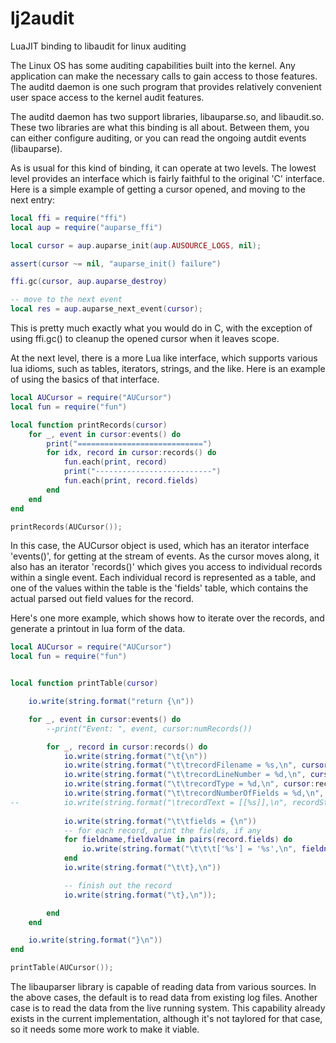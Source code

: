 # lj2audit
LuaJIT binding to libaudit for linux auditing

The Linux OS has some auditing capabilities built into the kernel.  Any application can make the necessary
calls to gain access to those features.  The auditd daemon is one such program that provides relatively 
convenient user space access to the kernel audit features.

The auditd daemon has two support libraries, libauparse.so, and libaudit.so.  These two libraries are what
this binding is all about.  Between them, you can either configure auditing, or you can read the ongoing
autdit events (libauparse).

As is usual for this kind of binding, it can operate at two levels.  The lowest level provides an 
interface which is fairly faithful to the original 'C' interface.  Here is a simple example of getting 
a cursor opened, and moving to the next entry:

```lua
local ffi = require("ffi")
local aup = require("auparse_ffi")

local cursor = aup.auparse_init(aup.AUSOURCE_LOGS, nil);

assert(cursor ~= nil, "auparse_init() failure")

ffi.gc(cursor, aup.auparse_destroy)

-- move to the next event
local res = aup.auparse_next_event(cursor);
```

This is pretty much exactly what you would do in C, with the exception of using ffi.gc() to 
cleanup the opened cursor when it leaves scope.

At the next level, there is a more Lua like interface, which supports various lua idioms, such as
tables, iterators, strings, and the like.  Here is an example of using the basics of that interface.

```lua
local AUCursor = require("AUCursor")
local fun = require("fun")

local function printRecords(cursor)
	for _, event in cursor:events() do
		print("============================")
		for idx, record in cursor:records() do
			fun.each(print, record)
			print("--------------------------")
			fun.each(print, record.fields)
		end
	end
end

printRecords(AUCursor());
```

In this case, the AUCursor object is used, which has an iterator interface 'events()', for getting
at the stream of events.  As the cursor moves along, it also has an iterator 'records()'
which gives you access to individual records within a single event.  Each individual record is represented
as a table, and one of the values within the table is the 'fields' table, which contains the actual parsed out field values for the record.

Here's one more example, which shows how to iterate over the records, and generate a printout in lua 
form of the data.

```lua
local AUCursor = require("AUCursor")
local fun = require("fun")


local function printTable(cursor)

	io.write(string.format("return {\n"))

	for _, event in cursor:events() do
		--print("Event: ", event, cursor:numRecords())

		for _, record in cursor:records() do
			io.write(string.format("\t{\n"))
			io.write(string.format("\t\trecordFilename = %s,\n", cursor:recordFilename()))
			io.write(string.format("\t\trecordLineNumber = %d,\n", cursor:recordLineNumber()))
			io.write(string.format("\t\trecordType = %d,\n", cursor:recordType()))
			io.write(string.format("\t\trecordNumberOfFields = %d,\n", cursor:recordNumFields()))
--			io.write(string.format("\trecordText = [[%s]],\n", recordString))
		
			io.write(string.format("\t\tfields = {\n"))
			-- for each record, print the fields, if any
			for fieldname,fieldvalue in pairs(record.fields) do
				io.write(string.format("\t\t\t['%s'] = '%s',\n", fieldname, fieldvalue))
			end
			io.write(string.format("\t\t},\n"))

			-- finish out the record
			io.write(string.format("\t},\n"));

		end
	end

	io.write(string.format("}\n"))
end

printTable(AUCursor());
```

The libauparser library is capable of reading data from various sources.  In the above cases, the default
is to read data from existing log files.  Another case is to read the data from the live running system.
This capability already exists in the current implementation, although it's not taylored for that case, so 
it needs some more work to make it viable.
